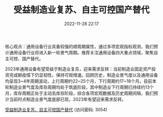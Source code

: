 ﻿---
title: 受益制造业复苏、自主可控国产替代
date: 2022-11-28 22:17
tags:
- 通用设备
updated: 
---

核心观点：通用设备行业具备较强的顺周期属性，通过多项宏观指标观测，我们预计通用设备行业将进入新一轮景气周期。推荐关注通用设备四大重点领域，聚焦自主可控、国产替代。
<!-- more -->
2023年通用设备有望受益于制造业复苏，迎来需求反转：当前制造业固定资产投资完成额疫情下仍显韧性，保持可观增速。回顾历史，制造业景气度以及通用设备均呈现3~4年周期波动，上行周期约22~25个月，下行周期约17~18个月。目前本轮制造业景气度及库存周期均处于筑底阶段，其中制造业下行周期已持续约13个月，库存周期正处于主动去库存阶段，综合各项宏观数据及历史周期间隔，我们预计当前时点制造业景气度底部已现，2023年有望迎来需求反转。

[受益制造业复苏、自主可控国产替代](https://url12.ctfile.com/f/3948612-735512201-2c79a0?p=3054)
(访问密码: 3054)


